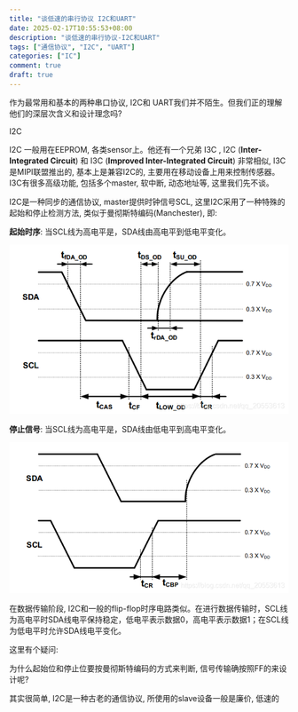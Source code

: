```yaml
---
title: "谈低速的串行协议 I2C和UART"
date: 2025-02-17T10:55:53+08:00
description: "谈低速的串行协议-I2C和UART"
tags: ["通信协议", "I2C", "UART"]
categories: ["IC"]
comment: true
draft: true
---
```

作为最常用和基本的两种串口协议, I2C和 UART我们并不陌生。但我们正的理解他们的深层次含义和设计理念吗?

I2C

I2C 一般用在EEPROM, 各类sensor上。他还有一个兄弟 I3C , I2C (**Inter-Integrated Circuit**) 和 I3C (**Improved Inter-Integrated Circuit**) 非常相似, I3C是MIPI联盟推出的, 基本上是兼容I2C的, 主要用在移动设备上用来控制传感器。I3C有很多高级功能, 包括多个master, 软中断, 动态地址等, 这里我们先不谈。

I2C是一种同步的通信协议, master提供时钟信号SCL, 这里I2C采用了一种特殊的起始和停止检测方法, 类似于曼彻斯特编码(Manchester), 即:

**起始时序**: 当SCL线为高电平是，SDA线由高电平到低电平变化。

![1739762504233](image/1739762504233.png)

**停止信号**: 当SCL线为高电平是，SDA线由低电平到高电平变化。

![1739762538536](image/1739762538536.png)

在数据传输阶段, I2C和一般的flip-flop时序电路类似。在进行数据传输时，SCL线为高电平时SDA线电平保持稳定，低电平表示数据0，高电平表示数据1；在SCL线为低电平时允许SDA线电平变化。

这里有个疑问:

为什么起始位和停止位要按曼彻斯特编码的方式来判断, 信号传输确按照FF的来设计呢?

其实很简单, I2C是一种古老的通信协议, 所使用的slave设备一般是廉价, 低速的
